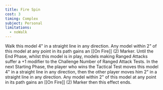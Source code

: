 ```yaml
---
title: Fire Spin
cost: 3
timing: Complex
subject: Personal
limitations:
  - noWalk
---
```

Walk this model 4" in a straight line in any direction. Any model within 2" of this model at any point in its path gains an [[On Fire]] (2) Marker.
Until the End Phase, whilst this model is in play, models making Ranged Attacks suffer a +1 modifier to the Challenge Number of Ranged Attack Tests.
In the next Starting Phase, the player who wins the Tactical Test moves this model 4" in a straight line in any direction, then the other player moves him 2" in a straight line in any direction. Any model within 2" of this model at any point in its path gains an [[On Fire]] (2) Marker then this effect ends.